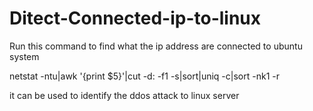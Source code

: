 # Ditect-Connected-ip-to-linux

Run this command to find what the ip address are connected to ubuntu system

netstat -ntu|awk '{print $5}'|cut -d: -f1 -s|sort|uniq -c|sort -nk1 -r

it can be used to identify the ddos attack to linux server
